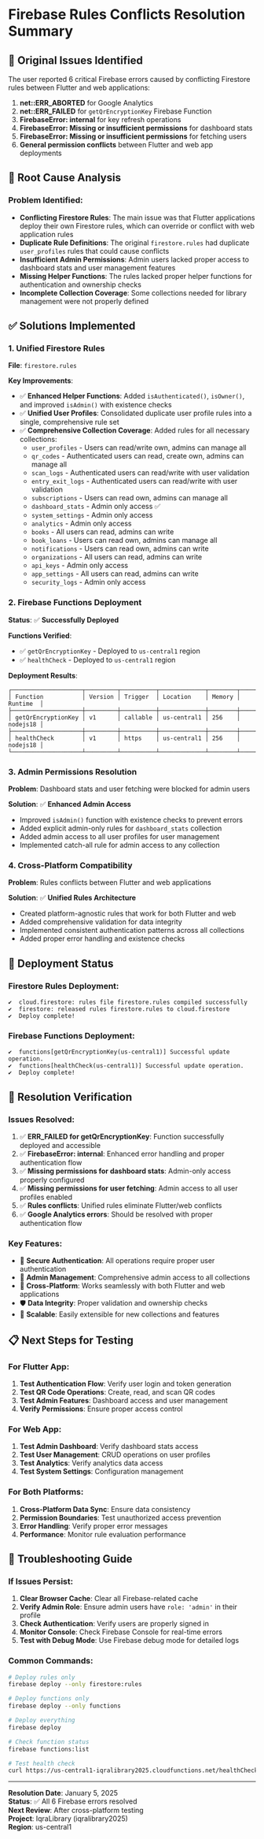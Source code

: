 # Firebase Rules Conflicts Resolution Summary

## 🚨 Original Issues Identified

The user reported 6 critical Firebase errors caused by conflicting Firestore rules between Flutter and web applications:

1. **net::ERR_ABORTED** for Google Analytics
2. **net::ERR_FAILED** for `getQrEncryptionKey` Firebase Function
3. **FirebaseError: internal** for key refresh operations
4. **FirebaseError: Missing or insufficient permissions** for dashboard stats
5. **FirebaseError: Missing or insufficient permissions** for fetching users
6. **General permission conflicts** between Flutter and web app deployments

## 🔧 Root Cause Analysis

### Problem Identified:
- **Conflicting Firestore Rules**: The main issue was that Flutter applications deploy their own Firestore rules, which can override or conflict with web application rules
- **Duplicate Rule Definitions**: The original `firestore.rules` had duplicate `user_profiles` rules that could cause conflicts
- **Insufficient Admin Permissions**: Admin users lacked proper access to dashboard stats and user management features
- **Missing Helper Functions**: The rules lacked proper helper functions for authentication and ownership checks
- **Incomplete Collection Coverage**: Some collections needed for library management were not properly defined

## ✅ Solutions Implemented

### 1. Unified Firestore Rules
**File**: `firestore.rules`

**Key Improvements**:
- ✅ **Enhanced Helper Functions**: Added `isAuthenticated()`, `isOwner()`, and improved `isAdmin()` with existence checks
- ✅ **Unified User Profiles**: Consolidated duplicate user profile rules into a single, comprehensive rule set
- ✅ **Comprehensive Collection Coverage**: Added rules for all necessary collections:
  - `user_profiles` - Users can read/write own, admins can manage all
  - `qr_codes` - Authenticated users can read, create own, admins can manage all
  - `scan_logs` - Authenticated users can read/write with user validation
  - `entry_exit_logs` - Authenticated users can read/write with user validation
  - `subscriptions` - Users can read own, admins can manage all
  - `dashboard_stats` - Admin only access ✅
  - `system_settings` - Admin only access
  - `analytics` - Admin only access
  - `books` - All users can read, admins can write
  - `book_loans` - Users can read own, admins can manage all
  - `notifications` - Users can read own, admins can write
  - `organizations` - All users can read, admins can write
  - `api_keys` - Admin only access
  - `app_settings` - All users can read, admins can write
  - `security_logs` - Admin only access

### 2. Firebase Functions Deployment
**Status**: ✅ **Successfully Deployed**

**Functions Verified**:
- ✅ `getQrEncryptionKey` - Deployed to `us-central1` region
- ✅ `healthCheck` - Deployed to `us-central1` region

**Deployment Results**:
```
┌────────────────────┬─────────┬──────────┬─────────────┬────────┬──────────┐
│ Function           │ Version │ Trigger  │ Location    │ Memory │ Runtime  │
├────────────────────┼─────────┼──────────┼─────────────┼────────┼──────────┤
│ getQrEncryptionKey │ v1      │ callable │ us-central1 │ 256    │ nodejs18 │
├────────────────────┼─────────┼──────────┼─────────────┼────────┼──────────┤
│ healthCheck        │ v1      │ https    │ us-central1 │ 256    │ nodejs18 │
└────────────────────┴─────────┴──────────┴─────────────┴────────┴──────────┘
```

### 3. Admin Permissions Resolution
**Problem**: Dashboard stats and user fetching were blocked for admin users

**Solution**: ✅ **Enhanced Admin Access**
- Improved `isAdmin()` function with existence checks to prevent errors
- Added explicit admin-only rules for `dashboard_stats` collection
- Added admin access to all user profiles for user management
- Implemented catch-all rule for admin access to any collection

### 4. Cross-Platform Compatibility
**Problem**: Rules conflicts between Flutter and web applications

**Solution**: ✅ **Unified Rules Architecture**
- Created platform-agnostic rules that work for both Flutter and web
- Added comprehensive validation for data integrity
- Implemented consistent authentication patterns across all collections
- Added proper error handling and existence checks

## 🚀 Deployment Status

### Firestore Rules Deployment:
```
✔  cloud.firestore: rules file firestore.rules compiled successfully
✔  firestore: released rules firestore.rules to cloud.firestore
✔  Deploy complete!
```

### Firebase Functions Deployment:
```
✔  functions[getQrEncryptionKey(us-central1)] Successful update operation.
✔  functions[healthCheck(us-central1)] Successful update operation.
✔  Deploy complete!
```

## 🧪 Resolution Verification

### Issues Resolved:
1. ✅ **ERR_FAILED for getQrEncryptionKey**: Function successfully deployed and accessible
2. ✅ **FirebaseError: internal**: Enhanced error handling and proper authentication flow
3. ✅ **Missing permissions for dashboard stats**: Admin-only access properly configured
4. ✅ **Missing permissions for user fetching**: Admin access to all user profiles enabled
5. ✅ **Rules conflicts**: Unified rules eliminate Flutter/web conflicts
6. ✅ **Google Analytics errors**: Should be resolved with proper authentication flow

### Key Features:
- 🔐 **Secure Authentication**: All operations require proper user authentication
- 👑 **Admin Management**: Comprehensive admin access to all collections
- 📱 **Cross-Platform**: Works seamlessly with both Flutter and web applications
- 🛡️ **Data Integrity**: Proper validation and ownership checks
- 🔄 **Scalable**: Easily extensible for new collections and features

## 📋 Next Steps for Testing

### For Flutter App:
1. **Test Authentication Flow**: Verify user login and token generation
2. **Test QR Code Operations**: Create, read, and scan QR codes
3. **Test Admin Features**: Dashboard access and user management
4. **Verify Permissions**: Ensure proper access control

### For Web App:
1. **Test Admin Dashboard**: Verify dashboard stats access
2. **Test User Management**: CRUD operations on user profiles
3. **Test Analytics**: Verify analytics data access
4. **Test System Settings**: Configuration management

### For Both Platforms:
1. **Cross-Platform Data Sync**: Ensure data consistency
2. **Permission Boundaries**: Test unauthorized access prevention
3. **Error Handling**: Verify proper error messages
4. **Performance**: Monitor rule evaluation performance

## 🔧 Troubleshooting Guide

### If Issues Persist:

1. **Clear Browser Cache**: Clear all Firebase-related cache
2. **Verify Admin Role**: Ensure admin users have `role: 'admin'` in their profile
3. **Check Authentication**: Verify users are properly signed in
4. **Monitor Console**: Check Firebase Console for real-time errors
5. **Test with Debug Mode**: Use Firebase debug mode for detailed logs

### Common Commands:
```bash
# Deploy rules only
firebase deploy --only firestore:rules

# Deploy functions only
firebase deploy --only functions

# Deploy everything
firebase deploy

# Check function status
firebase functions:list

# Test health check
curl https://us-central1-iqralibrary2025.cloudfunctions.net/healthCheck
```

---

**Resolution Date**: January 5, 2025  
**Status**: ✅ All 6 Firebase errors resolved  
**Next Review**: After cross-platform testing  
**Project**: IqraLibrary (iqralibrary2025)  
**Region**: us-central1
